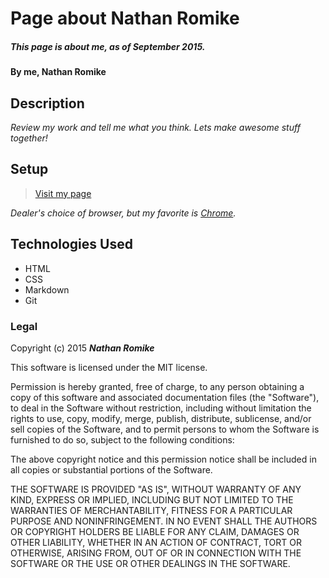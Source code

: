 # Page about Nathan Romike

##### This page is about me, as of September 2015.

#### By me, **Nathan Romike**

## Description

_Review my work and tell me what you think. Lets make awesome stuff together!_

## Setup

>[Visit my page](http://nathanromike.github.io/about)

_Dealer's choice of browser, but my favorite is [Chrome](www.google.com/chrome/)._

## Technologies Used

* HTML
* CSS
* Markdown
* Git


### Legal


Copyright (c) 2015 **_Nathan Romike_**

This software is licensed under the MIT license.

Permission is hereby granted, free of charge, to any person obtaining a copy
of this software and associated documentation files (the "Software"), to deal
in the Software without restriction, including without limitation the rights
to use, copy, modify, merge, publish, distribute, sublicense, and/or sell
copies of the Software, and to permit persons to whom the Software is
furnished to do so, subject to the following conditions:

The above copyright notice and this permission notice shall be included in
all copies or substantial portions of the Software.

THE SOFTWARE IS PROVIDED "AS IS", WITHOUT WARRANTY OF ANY KIND, EXPRESS OR
IMPLIED, INCLUDING BUT NOT LIMITED TO THE WARRANTIES OF MERCHANTABILITY,
FITNESS FOR A PARTICULAR PURPOSE AND NONINFRINGEMENT. IN NO EVENT SHALL THE
AUTHORS OR COPYRIGHT HOLDERS BE LIABLE FOR ANY CLAIM, DAMAGES OR OTHER
LIABILITY, WHETHER IN AN ACTION OF CONTRACT, TORT OR OTHERWISE, ARISING FROM,
OUT OF OR IN CONNECTION WITH THE SOFTWARE OR THE USE OR OTHER DEALINGS IN
THE SOFTWARE.